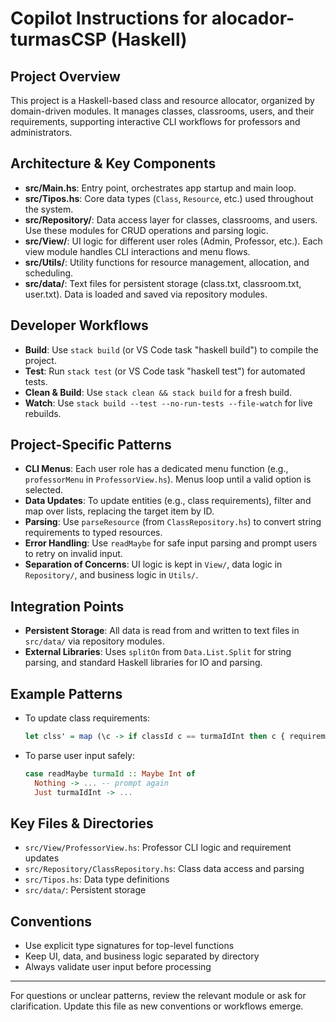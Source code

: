 # Copilot Instructions for alocador-turmasCSP (Haskell)

## Project Overview
This project is a Haskell-based class and resource allocator, organized by domain-driven modules. It manages classes, classrooms, users, and their requirements, supporting interactive CLI workflows for professors and administrators.

## Architecture & Key Components
- **src/Main.hs**: Entry point, orchestrates app startup and main loop.
- **src/Tipos.hs**: Core data types (`Class`, `Resource`, etc.) used throughout the system.
- **src/Repository/**: Data access layer for classes, classrooms, and users. Use these modules for CRUD operations and parsing logic.
- **src/View/**: UI logic for different user roles (Admin, Professor, etc.). Each view module handles CLI interactions and menu flows.
- **src/Utils/**: Utility functions for resource management, allocation, and scheduling.
- **src/data/**: Text files for persistent storage (class.txt, classroom.txt, user.txt). Data is loaded and saved via repository modules.

## Developer Workflows
- **Build**: Use `stack build` (or VS Code task "haskell build") to compile the project.
- **Test**: Run `stack test` (or VS Code task "haskell test") for automated tests.
- **Clean & Build**: Use `stack clean && stack build` for a fresh build.
- **Watch**: Use `stack build --test --no-run-tests --file-watch` for live rebuilds.

## Project-Specific Patterns
- **CLI Menus**: Each user role has a dedicated menu function (e.g., `professorMenu` in `ProfessorView.hs`). Menus loop until a valid option is selected.
- **Data Updates**: To update entities (e.g., class requirements), filter and map over lists, replacing the target item by ID.
- **Parsing**: Use `parseResource` (from `ClassRepository.hs`) to convert string requirements to typed resources.
- **Error Handling**: Use `readMaybe` for safe input parsing and prompt users to retry on invalid input.
- **Separation of Concerns**: UI logic is kept in `View/`, data logic in `Repository/`, and business logic in `Utils/`.

## Integration Points
- **Persistent Storage**: All data is read from and written to text files in `src/data/` via repository modules.
- **External Libraries**: Uses `splitOn` from `Data.List.Split` for string parsing, and standard Haskell libraries for IO and parsing.

## Example Patterns
- To update class requirements:
  ```haskell
  let clss' = map (\c -> if classId c == turmaIdInt then c { requirements = novosRequisitos } else c) clss
  ```
- To parse user input safely:
  ```haskell
  case readMaybe turmaId :: Maybe Int of
    Nothing -> ... -- prompt again
    Just turmaIdInt -> ...
  ```

## Key Files & Directories
- `src/View/ProfessorView.hs`: Professor CLI logic and requirement updates
- `src/Repository/ClassRepository.hs`: Class data access and parsing
- `src/Tipos.hs`: Data type definitions
- `src/data/`: Persistent storage

## Conventions
- Use explicit type signatures for top-level functions
- Keep UI, data, and business logic separated by directory
- Always validate user input before processing

---
For questions or unclear patterns, review the relevant module or ask for clarification. Update this file as new conventions or workflows emerge.
